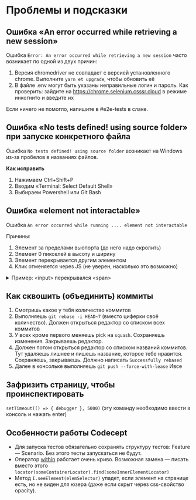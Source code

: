 # Проблемы и подсказки

## Ошибка «An error occurred while retrieving a new session»

Ошибка `Error: An error occurred while retrieving a new session` часто возникает по одной из двух причин:

1. Версия chromedriver не совпадает с версией установленного chrome. Выполните `yarn et upgrade`, чтобы обновить её
2. В файле .env могут быть указаны неправильные логин и пароль. Как проверить: зайдите на https://chrome.selenium.csssr.cloud в режиме инкогнито и введите их

Если ничего не помогло, напишите в #e2e-tests в слаке.

## Ошибка «No tests defined! using source folder» при запуске конкретного файла

Ошибка `No tests defined! using source folder` возникает на Windows из-за пробелов в названиях файлов.

**Как исправить**

1. Нажимаем Ctrl+Shift+P
2. Вводим «Terminal: Select Default Shell»
3. Выбираем Powershell или Git Bash

## Ошибка «element not interactable»

Ошибка `An error occurred while running .... element not interactable`

Причины:

1. Элемент за пределами вьюпорта (до него надо скролить)
2. Элемент 0 пикселей в высоту и ширину
3. Элемент перекрывается другим элементом
4. Клик отменяется через JS (не уверен, насколько это возможно)

<details>
  <summary>Пример: &lt;input> перекрывался &lt;span></summary>

![](http://s.csssr.ru/UGFKUFRBL/2021-11-16-14-11-36-eZM2a.jpg)
![](http://s.csssr.ru/UGFKUFRBL/2021-11-16-14-12-28-jsO5V.jpg)

</details>

## Как сквошить (oбъединить) коммиты

1. Смотришь какое у тебя количество коммитов
1. Выполняешь `git rebase -i HEAD~7` (вместо циферки своё количество). Должен открыться редактор со списком всех коммитов
1. У всех кроме первого меняешь pick на `squash`. Сохраняешь изменения. Закрываешь редактор.
1. Должен потом открыться редактор со списком названий коммитов. Тут удаляешь лишнее и пишешь название, которое тебе нравится. Сохраняешь, закрываешь. Должно написать `Successfully rebased`
1. Далее в консольке выполняешь `git push --force-with-lease` Ивсе

## Зафризить страницу, чтобы проинспектировать

`setTimeout(() => { debugger }, 5000)` (эту команду необходимо ввести в консоль и нажать enter)

## Особенности работы Codecept

- Для запуска тестов обязательно сохранять структуру тестов: Feature — Scenario. Без этого тесты запускаться не будут.
- Оператор [within](https://codecept.io/basics/#within) работает очень криво. Возможная замена — писать вместо этого `locator(someContainerLocator).find(someInnerElementLocator)`
- Метод `I.seeElement(elemSelector)` упадет, если элемент на странице есть, но не виден для юзера (даже если скрыт через css-свойство opacity).
